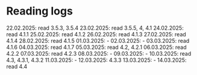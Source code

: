 # Reading logs

22.02.2025: read 3.5.3, 3.5.4
23.02.2025: read 3.5.5, 4, 4.1
24.02.2025: read 4.1.1
25.02.2025: read 4.1.2
26.02.2025: read 4.1.3
27.02.2025: read 4.1.4
28.02.2025: read 4.1.5
01.03.2025: -
02.03.2025: -
03.03.2025: read 4.1.6
04.03.2025: read 4.1.7
05.03.2025: read 4.2, 4.2.1
06.03.2025: read 4.2.2
07.03.2025: read 4.2.3
08.03.2025: -
09.03.2025: -
10.03.2025: read 4.3, 4.3.1, 4.3.2
11.03.2025: -
12.03.2025: 4.3.3
13.03.2025: -
14.03.2025: read 4.4